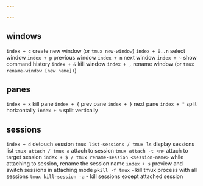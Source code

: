 ```yaml
---

---
```



## windows
`index + c` create new window (or `tmux new-window`)
`index + 0..n` select window
`index + p` previous window
`index + n` next window
`index + ~` show command history
`index + &` kill window
`index + ,` rename window (or `tmux rename-window [new name])`)

## panes
`index + x` kill pane
`index + {` prev pane
`index + }` next pane
`index + "` split horizontally
`index + %` split vertically

## sessions
`index + d` detouch session
`tmux list-sessions / tmux ls` display sessions list
`tmux attach / tmux a` attach to session
`tmux attach -t <n>` attach to target session
`index + $ / tmux rename-session <session-name>` while attaching to session, rename the session name
`index + s` preview and switch sessions in attaching mode
`pkill -f tmux` - kill tmux process with all sessions
`tmux kill-session -a` - kill sessions except attached session